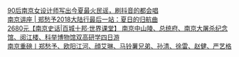   
[90后南京女设计师写出今夏最火民谣，刷抖音的都会唱](http://www.dianyue.me/archives/765/7tslphycrds6r2h2/)  
[南京讲座 | 郑愁予2018大陆行最后一站：夏日的归航曲](http://www.dianyue.me/archives/452/c6mx8mosqrhmkrf8/)  
[2680元【南京史话|百城十邦·世界课堂】 南京中山陵、总统府、南京大屠杀纪念馆、阅江楼、科举博物馆双高研学四日游](http://www.dianyue.me/archives/518/um97ymjwv3gqdirb/)  
[南京重磅丨郑愁予、欧阳江河、顔艾琳、马铃薯兄弟、孙清、徐雷、赵健、严艺格](http://www.dianyue.me/archives/905/qk2lcn63prfx3lzt/)